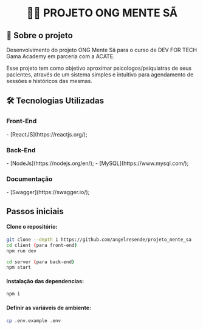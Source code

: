 <h1 align="center">

:health_worker: **PROJETO ONG MENTE SÃ**

</h1>

## 🚀 Sobre o projeto

<p>Desenvolvimento do projeto ONG Mente Sã para o curso de DEV FOR TECH Gama Academy em parceria com a ACATE.</p>
<p>Esse projeto tem como objetivo aproximar psicologos/psiquiatras de seus pacientes, através de um sistema simples e intuitivo para agendamento de sessões e históricos das mesmas.</p>

## 🛠️ Tecnologias Utilizadas

<h3>Front-End</h3>
- [ReactJS](https://reactjs.org/);

<h3>Back-End</h3>
- [NodeJs](https://nodejs.org/en/);
- [MySQL](https://www.mysql.com/);

<h3>Documentação</h3>
- [Swagger](https://swagger.io/);


## Passos iniciais

#### Clone o repositório:

```bash
git clone --depth 1 https://github.com/angelresende/projeto_mente_sa
cd client (para front-end)
npm run dev

cd server (para back-end)
npm start
```

#### Instalação das dependencias:

```bash
npm i
```

#### Definir as variáveis de ambiente:

```bash 
cp .env.example .env
```
